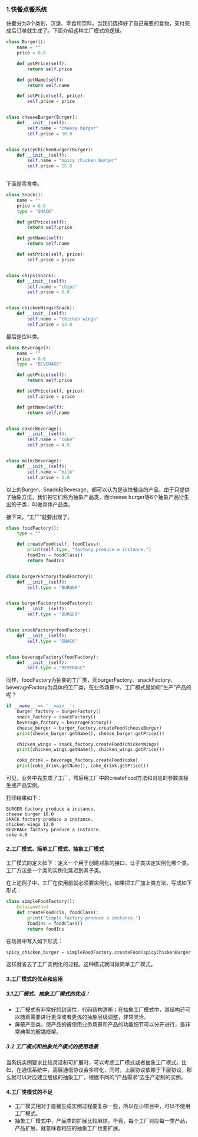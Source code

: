 ### 1.快餐点餐系统

快餐分为3个类别，汉堡、零食和饮料。当我们选择好了自己需要的食物，支付完成后订单就生成了。下面介绍这种工厂模式的逻辑。

```python
class Burger():
    name = ""
    price = 0.0

    def getPrice(self):
        return self.price

    def getName(self):
        return self.name

    def setPrice(self, price):
        self.price = price


class cheeseBurger(Burger):
    def __init__(self):
        self.name = "cheese burger"
        self.price = 10.0


class spicyChickenBurger(Burger):
    def __init__(self):
        self.name = "spicy chicken burger"
        self.price = 15.0
  
```

下面是零食类。

```python
class Snack():
    name = ""
    price = 0.0
    type = "SNACK"

    def getPrice(self):
        return self.price

    def getName(self):
        return self.name

    def setPrice(self, price):
        self.price = price


class chips(Snack):
    def __init__(self):
        self.name = "chips"
        self.price = 6.0


class chickenWings(Snack):
    def __init__(self):
        self.name = "chicken wings"
        self.price = 12.0
```

最后是饮料类。

```python
class Beverage():
    name = ""
    price = 0.0
    type = "BEVERAGE"

    def getPrice(self):
        return self.price

    def setPrice(self, price):
        self.price = price

    def getName(self):
        return self.name


class coke(Beverage):
    def __init__(self):
        self.name = "coke"
        self.price = 4.0


class milk(Beverage):
    def __init__(self):
        self.name = "milk"
        self.price = 5.0
```

以上的Burger、Snack和Beverage，都可以认为是该快餐店的产品，由于只提供了抽象方法，我们把它们称为抽象产品类，而cheese  burger等6个抽象产品衍生出的子类，叫做具体产品类。

接下来，“工厂”就要出现了。

```python
class foodFactory():
    type = ""

    def createFood(self, foodClass):
        print(self.type, "factory produce a instance.")
        foodIns = foodClass()
        return foodIns


class burgerFactory(foodFactory):
    def __init__(self):
        self.type = "BURGER"


class burgerFactory(foodFactory):
    def __init__(self):
        self.type = "BURGER"


class snackFactory(foodFactory):
    def __init__(self):
        self.type = "SNACK"


class beverageFactory(foodFactory):
    def __init__(self):
        self.type = "BEVERAGE"
```

同样，foodFactory为抽象的工厂类，而burgerFactory、snackFactory、beverageFactory为具体的工厂类。在业务场景中，工厂模式是如何“生产”产品的呢？

```python 
if __name__ == '__main__':
    burger_factory = burgerFactory()
    snack_factory = snackFactory()
    beverage_factory = beverageFactory()
    cheese_burger = burger_factory.createFood(cheeseBurger)
    print(cheese_burger.getName(), cheese_burger.getPrice())

    chicken_wings = snack_factory.createFood(chickenWings)
    print(chicken_wings.getName(), chicken_wings.getPrice())

    coke_drink = beverage_factory.createFood(coke)
    print(coke_drink.getName(), coke_drink.getPrice())
```

可见，业务中先生成了工厂，然后用工厂中的createFood方法和对应的参数直接生成产品实例。

打印结果如下：

```
BURGER factory produce a instance.
cheese burger 10.0
SNACK factory produce a instance.
chicken wings 12.0
BEVERAGE factory produce a instance.
coke 4.0
```



#### 2.工厂模式、简单工厂模式、抽象工厂模式

工厂模式的定义如下：定义一个用于创建对象的接口，让子类决定实例化哪个类。工厂方法是一个类的实例化延迟到其子类。

在上述例子中，工厂在使用前就必须要实例化，如果把工厂加上类方法，写成如下形式：

```python
class simpleFoodFactory():
	@classmethod
	def createFood(cls, foodClass):
		print("Simple factory produce a instance.")
		foodIns = foodClass()
		return foodIns
```

在场景中写入如下形式：

```python
spicy_chicken_burger = simpleFoodFactory.createFood(spicyChickenBurger)
```

这样就省去了工厂实例化的过程。这种模式就叫做简单工厂模式。



#### 3.工厂模式的优点和应用

##### 3.1工厂模式、抽象工厂模式的优点：

+ 工厂模式有非常好的封装性，代码结构清晰；在抽象工厂模式中，其结构还可以随着需要进行更深或者更浅的抽象层级调整，非常灵活。
+ 屏蔽产品类，使产品的被使用业务场景和产品的功能细节可以分开进行，是非常典型的解耦框架。

##### 3.2 工厂模式和抽象共产模式的使用场景

​	当系统实例要求比较灵活和可扩展时，可以考虑工厂模式或者抽象工厂模式。比如，在通信系统中，高层通信协议会多样化，同时，上层协议依赖于下层协议，那么就可以对应建立层级的抽象工厂，根据不同的“产品需求”去生产定制的实例。



#### 4.工厂类模式的不足

+ 工厂模式相对于直接生成实例过程要复杂一些，所以在小项目中，可以不使用工厂模式。
+ 抽象工厂模式中，产品类的扩展比较麻烦。毕竟，每个工厂对应每一类产品，产品扩展，就意味着相应的抽象工厂也要扩展。




